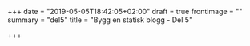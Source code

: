 +++
date = "2019-05-05T18:42:05+02:00"
draft = true
frontimage = ""
summary = "del5"
title = "Bygg en statisk blogg - Del 5"

+++
